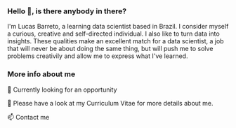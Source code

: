 ### Hello 👋, is there anybody in there?

I'm Lucas Barreto, a learning data scientist based in Brazil. I consider myself a curious, creative and self-directed individual. I also like to turn data into insights. These qualities make an excellent match for a data scientist, a job that will never be about doing the same thing, but will push me to solve problems creativily and allow me to express what I've learned.


### More info about me

💼 Currently looking for an opportunity

🔖 Please have a look at my Curriculum Vitae for more details about me.

📫 Contact me
